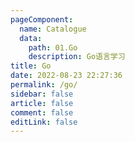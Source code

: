 ```yaml
---
pageComponent:
  name: Catalogue
  data:
    path: 01.Go
    description: Go语言学习
title: Go
date: 2022-08-23 22:27:36
permalink: /go/
sidebar: false
article: false
comment: false
editLink: false
---
```

